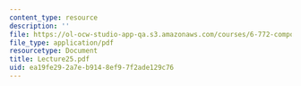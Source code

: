 ```yaml
---
content_type: resource
description: ''
file: https://ol-ocw-studio-app-qa.s3.amazonaws.com/courses/6-772-compound-semiconductor-devices-spring-2003/ea19fe292a7eb9148ef97f2ade129c76_Lecture25.pdf
file_type: application/pdf
resourcetype: Document
title: Lecture25.pdf
uid: ea19fe29-2a7e-b914-8ef9-7f2ade129c76
---
```

